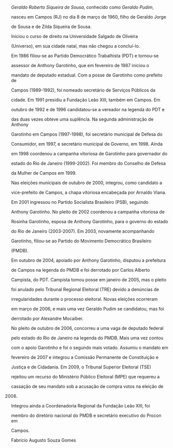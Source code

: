 

*Geraldo Roberto Siqueira de Sousa*, conhecido como *Geraldo Pudim*,

nasceu em Campos (RJ) no dia 8 de março de 1960, filho de Geraldo Jorge

de Sousa e de Zilda Siqueira de Sousa.



Iniciou o curso de direito na Universidade Salgado de Oliveira

(Universo), em sua cidade natal, mas não chegou a concluí-lo.



Em 1986 filiou-se ao Partido Democrático Trabalhista (PDT) e tornou-se

assessor de Anthony Garotinho, que em fevereiro de 1987 iniciou o

mandato de deputado estadual. Com a posse de Garotinho como prefeito de

Campos (1989-1992), foi nomeado secretário de Serviços Públicos da

cidade. Em 1991 presidiu a Fundação Leão XIII, também em Campos. Em

outubro de 1992 e de 1996 candidatou-se a vereador na legenda do PDT e

das duas vezes obteve uma suplência. Na segunda administração de Anthony

Garotinho em Campos (1997-1998), foi secretário municipal de Defesa do

Consumidor, em 1997, e secretário municipal de Governo, em 1998. Ainda

em 1998 coordenou a campanha vitoriosa de Garotinho para governador do

estado do Rio de Janeiro (1999-2002). Foi membro do Conselho de Defesa

da Mulher de Campos em 1999.



Nas eleições municipais de outubro de 2000, integrou, como candidato a

vice-prefeito de Campos, a chapa vitoriosa encabeçada por Arnaldo Viana.

Em 2001 ingressou no Partido Socialista Brasileiro (PSB), seguindo

Anthony Garotinho. No pleito de 2002 coordenou a campanha vitoriosa de

Rosinha Garotinho, esposa de Anthony Garotinho, para o governo do estado

do Rio de Janeiro (2003-2007). Em 2003, novamente acompanhando

Garotinho, filiou-se ao Partido do Movimento Democrático Brasileiro

(PMDB).



Em outubro de 2004, apoiado por Anthony Garotinho, disputou a prefeitura

de Campos na legenda do PMDB e foi derrotado por Carlos Alberto

Campista, do PDT. Campista tomou posse em janeiro de 2005, mas o pleito

foi anulado pelo Tribunal Regional Eleitoral (TRE) devido a denúncias de

irregularidades durante o processo eleitoral. Novas eleições ocorreram

em março de 2006, e mais uma vez Geraldo Pudim se candidatou, mas foi

derrotado por Alexandre Mocaiber.



No pleito de outubro de 2006, concorreu a uma vaga de deputado federal

pelo estado do Rio de Janeiro na legenda do PMDB. Mais uma vez contou

com o apoio Garotinho e foi o segundo mais votado. Assumiu o mandato em

fevereiro de 2007 e integrou a Comissão Permanente de Constituição e

Justiça e de Cidadania. Em 2009, o Tribunal Superior Eleitoral (TSE)

rejeitou um recurso do Ministério Público Eleitoral (MPE) que requereu a

cassação de seu mandato sob a acusação de compra votos na eleição de

2006.



Integrou ainda a Coordenadoria Regional da Fundação Leão XIII, foi

membro do diretório nacional do PMDB e secretário executivo do Procon em

Campos.



Fabrício Augusto Souza Gomes



